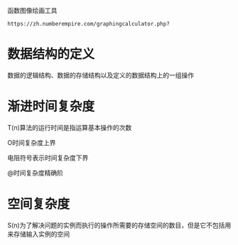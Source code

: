 

函数图像绘画工具

~~~
https://zh.numberempire.com/graphingcalculator.php?
~~~



# 数据结构的定义

数据的逻辑结构、数据的存储结构以及定义的数据结构上的一组操作

# 渐进时间复杂度

T(n)算法的运行时间是指运算基本操作的次数

O时间复杂度上界

电阻符号表示时间复杂度下界

@时间复杂度精确阶

# 空间复杂度

S(n)为了解决问题的实例而执行的操作所需要的存储空间的数目，但是它不包括用来存储输入实例的空间

